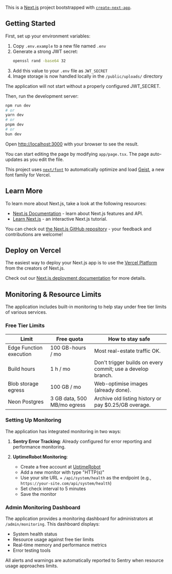 This is a [Next.js](https://nextjs.org) project bootstrapped with [`create-next-app`](https://nextjs.org/docs/app/api-reference/cli/create-next-app).

## Getting Started

First, set up your environment variables:

1. Copy `.env.example` to a new file named `.env`
2. Generate a strong JWT secret:
   ```bash
   openssl rand -base64 32
   ```
3. Add this value to your `.env` file as `JWT_SECRET`
4. Image storage is now handled locally in the `/public/uploads/` directory

The application will not start without a properly configured JWT_SECRET.

Then, run the development server:

```bash
npm run dev
# or
yarn dev
# or
pnpm dev
# or
bun dev
```

Open [http://localhost:3000](http://localhost:3000) with your browser to see the result.

You can start editing the page by modifying `app/page.tsx`. The page auto-updates as you edit the file.

This project uses [`next/font`](https://nextjs.org/docs/app/building-your-application/optimizing/fonts) to automatically optimize and load [Geist](https://vercel.com/font), a new font family for Vercel.

## Learn More

To learn more about Next.js, take a look at the following resources:

- [Next.js Documentation](https://nextjs.org/docs) - learn about Next.js features and API.
- [Learn Next.js](https://nextjs.org/learn) - an interactive Next.js tutorial.

You can check out [the Next.js GitHub repository](https://github.com/vercel/next.js) - your feedback and contributions are welcome!

## Deploy on Vercel

The easiest way to deploy your Next.js app is to use the [Vercel Platform](https://vercel.com/new?utm_medium=default-template&filter=next.js&utm_source=create-next-app&utm_campaign=create-next-app-readme) from the creators of Next.js.

Check out our [Next.js deployment documentation](https://nextjs.org/docs/app/building-your-application/deploying) for more details.

## Monitoring & Resource Limits

The application includes built-in monitoring to help stay under free tier limits of various services.

### Free Tier Limits

| Limit                   | Free quota                  | How to stay safe                                            |
| ----------------------- | --------------------------- | ----------------------------------------------------------- |
| Edge Function execution | 100 GB-hours / mo           | Most real-estate traffic OK.                                |
| Build hours             | 1 h / mo                    | Don't trigger builds on every commit; use a develop branch. |
| Blob storage egress     | 100 GB / mo                 | Web-optimise images (already done).                         |
| Neon Postgres           | 3 GB data, 500 MB/mo egress | Archive old listing history or pay $0.25/GB overage.        |

### Setting Up Monitoring

The application has integrated monitoring in two ways:

1. **Sentry Error Tracking**: Already configured for error reporting and performance monitoring.

2. **UptimeRobot Monitoring**: 
   - Create a free account at [UptimeRobot](https://uptimerobot.com/)
   - Add a new monitor with type "HTTP(s)"
   - Use your site URL + `/api/system/health` as the endpoint (e.g., `https://your-site.com/api/system/health`)
   - Set check interval to 5 minutes
   - Save the monitor

### Admin Monitoring Dashboard

The application provides a monitoring dashboard for administrators at `/admin/monitoring`. This dashboard displays:

- System health status
- Resource usage against free tier limits
- Real-time memory and performance metrics
- Error testing tools

All alerts and warnings are automatically reported to Sentry when resource usage approaches limits.